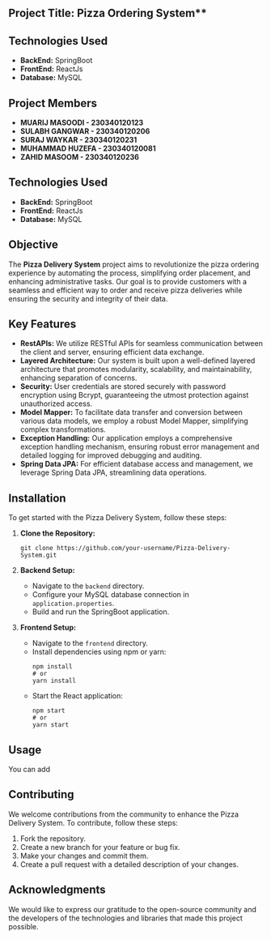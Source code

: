 ## Project Title: Pizza Ordering System**

## Technologies Used
- **BackEnd:** SpringBoot
- **FrontEnd:** ReactJs
- **Database:** MySQL

## Project Members
- **MUARIJ MASOODI - 230340120123**
- **SULABH GANGWAR - 230340120206**
- **SURAJ WAYKAR - 230340120231**
- **MUHAMMAD HUZEFA - 230340120081**
- **ZAHID MASOOM - 230340120236**

## Technologies Used
- **BackEnd:** SpringBoot
- **FrontEnd:** ReactJs
- **Database:** MySQL

## Objective
The **Pizza Delivery System** project aims to revolutionize the pizza ordering experience by automating the process, simplifying order placement, and enhancing administrative tasks. Our goal is to provide customers with a seamless and efficient way to order and receive pizza deliveries while ensuring the security and integrity of their data.

## Key Features
- **RestAPIs:** We utilize RESTful APIs for seamless communication between the client and server, ensuring efficient data exchange.
- **Layered Architecture:** Our system is built upon a well-defined layered architecture that promotes modularity, scalability, and maintainability, enhancing separation of concerns.
- **Security:** User credentials are stored securely with password encryption using Bcrypt, guaranteeing the utmost protection against unauthorized access.
- **Model Mapper:** To facilitate data transfer and conversion between various data models, we employ a robust Model Mapper, simplifying complex transformations.
- **Exception Handling:** Our application employs a comprehensive exception handling mechanism, ensuring robust error management and detailed logging for improved debugging and auditing.
- **Spring Data JPA:** For efficient database access and management, we leverage Spring Data JPA, streamlining data operations.

## Installation
To get started with the Pizza Delivery System, follow these steps:

1. **Clone the Repository:**
   ```shell
   git clone https://github.com/your-username/Pizza-Delivery-System.git
   ```
2. **Backend Setup:**
   - Navigate to the `backend` directory.
   - Configure your MySQL database connection in `application.properties`.
   - Build and run the SpringBoot application.

3. **Frontend Setup:**
   - Navigate to the `frontend` directory.
   - Install dependencies using npm or yarn:
     ```shell
     npm install
     # or
     yarn install
     ```
   - Start the React application:
     ```shell
     npm start
     # or
     yarn start
     ```

## Usage
You can add
## Contributing
We welcome contributions from the community to enhance the Pizza Delivery System. To contribute, follow these steps:

1. Fork the repository.
2. Create a new branch for your feature or bug fix.
3. Make your changes and commit them.
4. Create a pull request with a detailed description of your changes.



## Acknowledgments
We would like to express our gratitude to the open-source community and the developers of the technologies and libraries that made this project possible.
